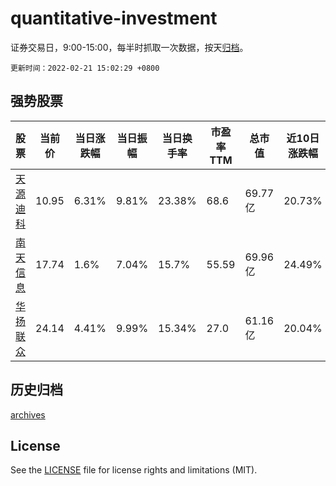 # quantitative-investment

证券交易日，9:00-15:00，每半时抓取一次数据，按天[归档](archives)。

`更新时间：2022-02-21 15:02:29 +0800`

## 强势股票

|股票|当前价|当日涨跌幅|当日振幅|当日换手率|市盈率TTM|总市值|近10日涨跌幅|
|----|----|----|----|----|----|----|----|
|[天源迪科](https://xueqiu.com/S/SZ300047)|10.95|6.31%|9.81%|23.38%|68.6|69.77亿|20.73%|
|[南天信息](https://xueqiu.com/S/SZ000948)|17.74|1.6%|7.04%|15.7%|55.59|69.96亿|24.49%|
|[华扬联众](https://xueqiu.com/S/SH603825)|24.14|4.41%|9.99%|15.34%|27.0|61.16亿|20.04%|

## 历史归档

[archives](archives)

## License

See the [LICENSE](LICENSE) file for license rights and limitations (MIT).